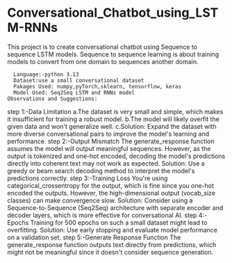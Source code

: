 # Conversational_Chatbot_using_LSTM-RNNs
This project is to create conversational chatbot using Sequence to sequence LSTM models. Sequence to sequence learning is about training models to convert from one domain to sequences another domain.
                                                                                                               
      Language:-python 3.13                                                                                   
      Dataset:use a small conversational dataset
      Pakages Used: numpy,pyTorch,sklearn, tensorflow, keras
      Model Used: Seq2Seq LSTM and RNNs model                                                                                Observations and Suggestions:
step 1:-Data Limitation
a.The dataset is very small and simple, which makes it insufficient for training a robust model.
b.The model will likely overfit the given data and won't generalize well.
c.Solution: Expand the dataset with more diverse conversational pairs to improve the model's learning and performance.
step 2:-Output Mismatch
The generate_response function assumes the model will output meaningful sequences. However, as the output is tokenized and one-hot encoded, decoding the model's predictions directly into coherent text may not work as expected.
Solution: Use a greedy or beam search decoding method to interpret the model's predictions correctly.
step 3:-Training Loss
You're using categorical_crossentropy for the output, which is fine since you one-hot encoded the outputs. However, the high-dimensional output (vocab_size classes) can make convergence slow.
Solution: Consider using a Sequence-to-Sequence (Seq2Seq) architecture with separate encoder and decoder layers, which is more effective for conversational AI.
step 4:-Epochs
Training for 500 epochs on such a small dataset might lead to overfitting.
Solution: Use early stopping and evaluate model performance on a validation set.
step 5:-Generate Response Function
The generate_response function outputs text directly from predictions, which might not be meaningful since it doesn't consider sequence generation.
